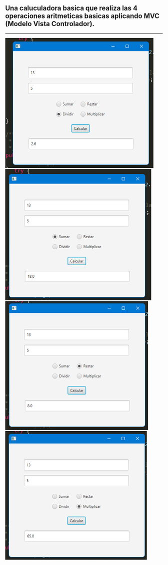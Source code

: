 ## Una caluculadora basica que realiza las 4 operaciones aritmeticas basicas aplicando MVC (Modelo Vista Controlador).
---
![Captura del sitio terminado](E1.png)
![Captura del sitio terminado](E2.png)
![Captura del sitio terminado](E3.png)
![Captura del sitio terminado](E4.png)